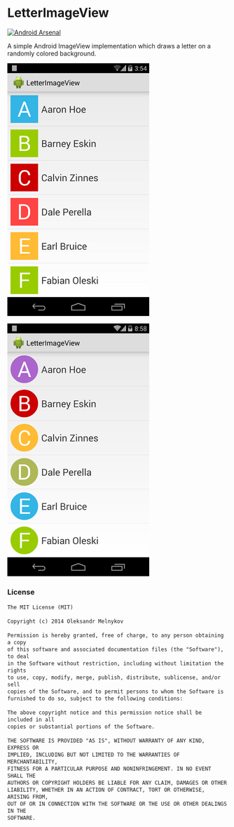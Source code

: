 LetterImageView
===============

[![Android Arsenal](http://img.shields.io/badge/Android%20Arsenal-LetterImageView-brightgreen.svg?style=flat)](http://android-arsenal.com/details/1/825)

A simple Android ImageView implementation which draws a letter on a randomly colored background.

![Alt text](/art/screenshot1.png?raw=true)  

![Alt text](/art/screenshot2.png?raw=true)

### License

```
The MIT License (MIT)

Copyright (c) 2014 Oleksandr Melnykov

Permission is hereby granted, free of charge, to any person obtaining a copy
of this software and associated documentation files (the "Software"), to deal
in the Software without restriction, including without limitation the rights
to use, copy, modify, merge, publish, distribute, sublicense, and/or sell
copies of the Software, and to permit persons to whom the Software is
furnished to do so, subject to the following conditions:

The above copyright notice and this permission notice shall be included in all
copies or substantial portions of the Software.

THE SOFTWARE IS PROVIDED "AS IS", WITHOUT WARRANTY OF ANY KIND, EXPRESS OR
IMPLIED, INCLUDING BUT NOT LIMITED TO THE WARRANTIES OF MERCHANTABILITY,
FITNESS FOR A PARTICULAR PURPOSE AND NONINFRINGEMENT. IN NO EVENT SHALL THE
AUTHORS OR COPYRIGHT HOLDERS BE LIABLE FOR ANY CLAIM, DAMAGES OR OTHER
LIABILITY, WHETHER IN AN ACTION OF CONTRACT, TORT OR OTHERWISE, ARISING FROM,
OUT OF OR IN CONNECTION WITH THE SOFTWARE OR THE USE OR OTHER DEALINGS IN THE
SOFTWARE.
```
